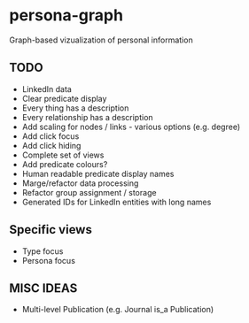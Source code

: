 persona-graph
=============

Graph-based vizualization of personal information

TODO
----

* LinkedIn data
* Clear predicate display 
* Every thing has a description
* Every relationship has a description
* Add scaling for nodes / links - various options (e.g. degree)
* Add click focus
* Add click hiding
* Complete set of views
* Add predicate colours?
* Human readable predicate display names
* Marge/refactor data processing 
* Refactor group assignment / storage
* Generated IDs for LinkedIn entities with long names

Specific views
--------------

* Type focus
* Persona focus

MISC IDEAS
----------

* Multi-level Publication (e.g. Journal is_a Publication)


